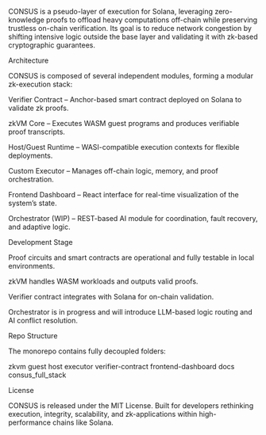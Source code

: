 CONSUS is a pseudo-layer of execution for Solana, leveraging zero-knowledge proofs to offload heavy computations off-chain while preserving trustless on-chain verification.
Its goal is to reduce network congestion by shifting intensive logic outside the base layer and validating it with zk-based cryptographic guarantees.

Architecture

CONSUS is composed of several independent modules, forming a modular zk-execution stack:

Verifier Contract – Anchor-based smart contract deployed on Solana to validate zk proofs.

zkVM Core – Executes WASM guest programs and produces verifiable proof transcripts.

Host/Guest Runtime – WASI-compatible execution contexts for flexible deployments.

Custom Executor – Manages off-chain logic, memory, and proof orchestration.

Frontend Dashboard – React interface for real-time visualization of the system’s state.

Orchestrator (WIP) – REST-based AI module for coordination, fault recovery, and adaptive logic.

Development Stage

Proof circuits and smart contracts are operational and fully testable in local environments.

zkVM handles WASM workloads and outputs valid proofs.

Verifier contract integrates with Solana for on-chain validation.

Orchestrator is in progress and will introduce LLM-based logic routing and AI conflict resolution.

Repo Structure

The monorepo contains fully decoupled folders:

zkvm
guest
host
executor
verifier-contract
frontend-dashboard
docs
consus_full_stack

License

CONSUS is released under the MIT License.
Built for developers rethinking execution, integrity, scalability, and zk-applications within high-performance chains like Solana.
